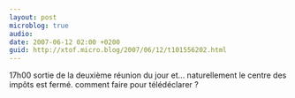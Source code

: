 ```yaml
---
layout: post
microblog: true
audio: 
date: 2007-06-12 02:00 +0200
guid: http://xtof.micro.blog/2007/06/12/t101556202.html
---
```

17h00 sortie de la deuxième réunion du jour et... naturellement le centre des impôts est fermé. comment faire pour télédéclarer ?
